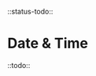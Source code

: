 <!-- 
title: Date & Time
location: ./utils/date-time
type: page
layout: default
-->

::status-todo::

# Date & Time

::todo::
